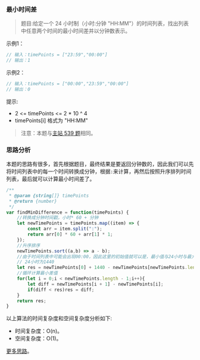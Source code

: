 ### 最小时间差

> 题目:给定一个 24 小时制（小时:分钟 "HH:MM"）的时间列表，找出列表中任意两个时间的最小时间差并以分钟数表示。

示例1：

```js
// 输入：timePoints = ["23:59","00:00"]
// 输出：1
```

示例2：

```js
// 输入：timePoints = ["00:00","23:59","00:00"]
// 输出：0
```


提示:

* 2 <= timePoints <= 2 * 10 ^ 4
* timePoints[i] 格式为 "HH:MM"

> 注意：本题与[主站 539 题](https://leetcode-cn.com/problems/minimum-time-difference/)相同。

### 思路分析

本题的思路有很多，首先根据题目，最终结果是要返回分钟数的，因此我们可以先将时间列表中的每一个时间转换成分钟，根据`:`来计算，再然后按照升序排列时间列表，最后就可以计算最小时间差了。

```js
/**
 * @param {string[]} timePoints
 * @return {number}
 */
var findMinDifference = function(timePoints) {
    //转换成分钟时间戳，小时* 60 + 分钟 
    let newTimePoints = timePoints.map((item) => {
        const arr = item.split(":");
        return arr[0] * 60 + arr[1] * 1;
    });
    //升序排序
    newTimePoints.sort((a,b) => a - b);
    //由于时间列表中可能会出现00:00，因此这里的初始值就可以是，最小值与24小时与最大值之间的差值
    // 24小时为1440
    let res = newTimePoints[0] + 1440 - newTimePoints[newTimePoints.length - 1];
    //循环计算最小差值
    for(let i = 0;i < newTimePoints.length - 1;i++){
        let diff = newTimePoints[i + 1] - newTimePoints[i];
        if(diff < res)res = diff;
    }
    return res;
}
```

以上算法的时间复杂度和空间复杂度分析如下:

* 时间复杂度：O(n)。
* 空间复杂度：O(1)。

[更多思路](https://leetcode-cn.com/problems/569nqc/solution/python3-java-c-golang-si-chong-bian-chen-dvok/)。

